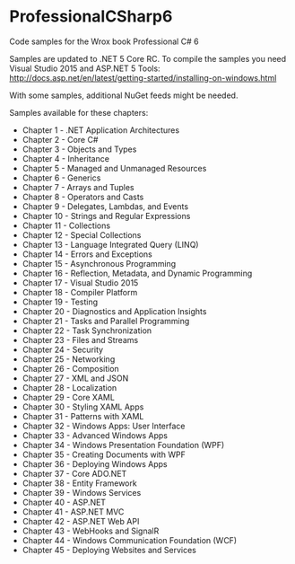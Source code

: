 # ProfessionalCSharp6
Code samples for the Wrox book Professional C# 6

Samples are updated to .NET 5 Core RC. To compile the samples you need Visual Studio 2015 and ASP.NET 5 Tools:
http://docs.asp.net/en/latest/getting-started/installing-on-windows.html

With some samples, additional NuGet feeds might be needed.

Samples available for these chapters:

* Chapter 1 - .NET Application Architectures
* Chapter 2 - Core C#
* Chapter 3 - Objects and Types
* Chapter 4 - Inheritance
* Chapter 5 - Managed and Unmanaged Resources
* Chapter 6 - Generics
* Chapter 7 - Arrays and Tuples
* Chapter 8 - Operators and Casts
* Chapter 9 - Delegates, Lambdas, and Events
* Chapter 10 - Strings and Regular Expressions
* Chapter 11 - Collections
* Chapter 12 - Special Collections
* Chapter 13 - Language Integrated Query (LINQ)
* Chapter 14 - Errors and Exceptions
* Chapter 15 - Asynchronous Programming
* Chapter 16 - Reflection, Metadata, and Dynamic Programming
* Chapter 17 - Visual Studio 2015
* Chapter 18 - Compiler Platform
* Chapter 19 - Testing
* Chapter 20 - Diagnostics and Application Insights
* Chapter 21 - Tasks and Parallel Programming
* Chapter 22 - Task Synchronization
* Chapter 23 - Files and Streams
* Chapter 24 - Security
* Chapter 25 - Networking
* Chapter 26 - Composition
* Chapter 27 - XML and JSON
* Chapter 28 - Localization
* Chapter 29 - Core XAML
* Chapter 30 - Styling XAML Apps
* Chapter 31 - Patterns with XAML 
* Chapter 32 - Windows Apps: User Interface
* Chapter 33 - Advanced Windows Apps
* Chapter 34 - Windows Presentation Foundation (WPF)
* Chapter 35 - Creating Documents with WPF
* Chapter 36 - Deploying Windows Apps
* Chapter 37 - Core ADO.NET
* Chapter 38 - Entity Framework
* Chapter 39 - Windows Services
* Chapter 40 - ASP.NET
* Chapter 41 - ASP.NET MVC
* Chapter 42 - ASP.NET Web API
* Chapter 43 - WebHooks and SignalR
* Chapter 44 - Windows Communication Foundation (WCF)
* Chapter 45 - Deploying Websites and Services
